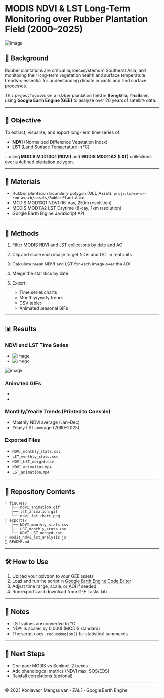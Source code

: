 # MODIS NDVI & LST Long-Term Monitoring over Rubber Plantation Field (2000–2025)

![image](https://github.com/user-attachments/assets/eb15e5fc-96f6-4ba9-80b1-33750bcb1a60)


## 📍 Background

Rubber plantations are critical agroecosystems in Southeast Asia, and monitoring their long-term vegetation health and surface temperature trends is essential for understanding climate impacts and land surface processes.

This project focuses on a rubber plantation field in **Songkhla, Thailand**, using **Google Earth Engine (GEE)** to analyze over 20 years of satellite data.

---

## 🎯 Objective

To extract, visualize, and export long-term time series of:

* **NDVI** (Normalized Difference Vegetation Index)
* **LST** (Land Surface Temperature in °C)

...using **MODIS MOD13Q1 (NDVI)** and **MODIS MOD11A2 (LST)** collections over a defined plantation polygon.

---

## 🧰 Materials

* Rubber plantation boundary polygon (GEE Asset): `projects/ee-my-konlavach/assets/RubberPlantation`
* MODIS MOD13Q1 NDVI (16-day, 250m resolution)
* MODIS MOD11A2 LST Daytime (8-day, 1km resolution)
* Google Earth Engine JavaScript API

---

## 🧪 Methods

1. Filter MODIS NDVI and LST collections by date and AOI
2. Clip and scale each image to get NDVI and LST in real units
3. Calculate mean NDVI and LST for each image over the AOI
4. Merge the statistics by date
5. Export:

   * Time series charts
   * Monthly/yearly trends
   * CSV tables
   * Animated seasonal GIFs

---

## 📊 Results

### NDVI and LST Time Series

* ![image](https://github.com/user-attachments/assets/8da9d4a7-dee6-4e77-abdb-04990b4e4cf1)
* ![image](https://github.com/user-attachments/assets/0a4a33d3-4a7d-4d93-a5a5-2b6d5d3cb8d9)

![image](https://github.com/user-attachments/assets/739a29eb-4938-47ce-820c-84a4de0767b7)

### Animated GIFs

* 
* 

### Monthly/Yearly Trends (Printed to Console)

* Monthly NDVI average (Jan–Dec)
* Yearly LST average (2000–2025)

### Exported Files

* `NDVI_monthly_stats.csv`
* `LST_monthly_stats.csv`
* `NDVI_LST_merged.csv`
* `NDVI_animation.mp4`
* `LST_animation.mp4`

---

## 📂 Repository Contents

```text
📁 figures/
   ├── ndvi_animation.gif
   ├── lst_animation.gif
   └── ndvi_lst_chart.png
📁 exports/
   ├── NDVI_monthly_stats.csv
   ├── LST_monthly_stats.csv
   └── NDVI_LST_merged.csv
📄 modis_ndvi_lst_analysis.js
📄 README.md
```

---

## 🛠️ How to Use

1. Upload your polygon to your GEE assets
2. Load and run the script in [Google Earth Engine Code Editor](https://code.earthengine.google.com/)
3. Adjust time range, scale, or AOI if needed
4. Run exports and download from GEE Tasks tab

---

## 📌 Notes

* LST values are converted to °C
* NDVI is scaled by 0.0001 (MODIS standard)
* The script uses `.reduceRegion()` for statistical summaries

---

## 🔄 Next Steps

* Compare MODIS vs Sentinel-2 trends
* Add phenological metrics (NDVI max, SOS/EOS)
* Rainfall correlations (optional)

---

© 2025 Konlavach Mengsuwan · ZALF · Google Earth Engine
